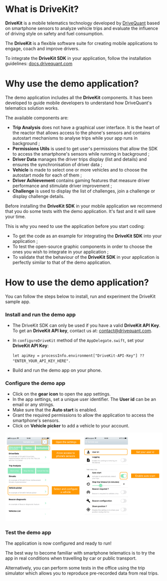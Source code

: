 # What is DriveKit?

**DriveKit** is a mobile telematics technology developed by [DriveQuant](https://www.drivequant.com/) based on smartphone sensors to analyze vehicle trips and evaluate the influence of driving style on safety and fuel consumption.

The **DriveKit** is a flexible software suite for creating mobile applications to engage, coach and improve drivers.

To integrate the **DriveKit SDK** in your application, follow the installation guidelines: [docs.drivequant.com](https://docs.drivequant.com)

# Why use the demo application?

The demo application includes all the **DriveKit** components. It has been developed to guide mobile developers to understand how DriveQuant's telematics solution works.

The available components are:
* **Trip Analysis** does not have a graphical user interface. It is the heart of the reactor that allows access to the phone's sensors and contains autostart mechanisms to analyse trips while your app runs in background ;
* **Permissions Utils** is used to get user's permissions that allow the SDK to access the smartphone's sensors while running in background ;
* **Driver Data** manages the driver trips display (list and details) and ensures the synchronisation of driver data ;
* **Vehicle** is made to select one or more vehicles and to choose the autostart mode for each of them ;
* **Driver Achievement** contains gaming features that measure driver performance and stimulate driver improvement ;
* **Challenge** is used to display the list of challenges, join a challenge or display challenge details.

Before installing the **DriveKit SDK** in your mobile application we recommend that you do some tests with the demo application. It's fast and it will save your time. 

This is why you need to use the application before you start coding:
* To get the code as an example for integrating the **DriveKit SDK** into your application ;
* To test the open-source graphic components in order to choose the ones you wish to integrate in your application ;
* To validate that the behaviour of the **DriveKit SDK** in your application is perfectly similar to that of the demo application.

# How to use the demo application?

You can follow the steps below to install, run and experiment the DriveKit sample app.

### Install and run the demo app

* The DriveKit SDK can only be used if you have a valid **DriveKit API Key**. To get an **DriveKit API key**, contact us at: <contact@drivequant.com>.
* In `configureDriveKit` method of the `AppDelegate.swift`, set your **DriveKit API Key**:
  
  `let apiKey = processInfo.environment["DriveKit-API-Key"] ?? "ENTER_YOUR_API_KEY_HERE".`
* Build and run the demo app on your phone.

### Configure the demo app

* Click on the **gear icon** to open the app settings.
* In the app settings, set a unique user identifier. The **User id** can be an email or any strings.
* Make sure that the **Auto start** is enabled.
* Grant the required permissions to allow the application to access the smartphone's sensors.
* Click on **Vehicle picker** to add a vehicle to your account.

![iOS Sample App Screenshots](https://github.com/DriveQuantPublic/drivekit-ui-ios/blob/master/iOS%20Sample%20App.png)


### Test the demo app

The application is now configured and ready to run! 

The best way to become familiar with smartphone telematics is to try the app in real conditions when travelling by car or public transport.

Alternatively, you can perform some tests in the office using the trip simulator which allows you to reproduce pre-recorded data from real trips.

